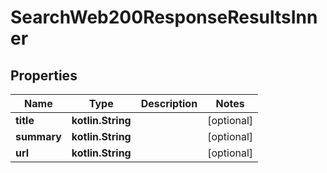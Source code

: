 
# SearchWeb200ResponseResultsInner

## Properties
Name | Type | Description | Notes
------------ | ------------- | ------------- | -------------
**title** | **kotlin.String** |  |  [optional]
**summary** | **kotlin.String** |  |  [optional]
**url** | **kotlin.String** |  |  [optional]



